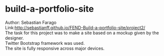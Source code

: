 # build-a-portfolio-site
Author: Sebastian Farago </br>
Link:http://sebastianff.github.io/FEND-Build-a-portfolio-site/project2/</br>
The task for this project was to make a site based on a mockup given by the designer.</br>
Twitter Bootstrap framework was used.</br>
The site is fully responsive across major devices.</br>
